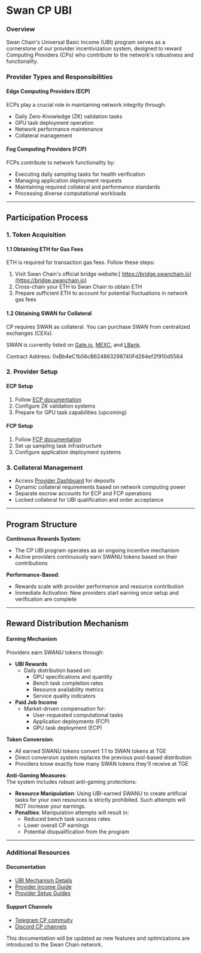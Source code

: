 # Swan CP UBI

### Overview

Swan Chain's Universal Basic Income (UBI) program serves as a cornerstone of our provider incentivization system, designed to reward Computing Providers (CPs) who contribute to the network's robustness and functionality.

### Provider Types and Responsibilities

#### Edge Computing Providers (ECP)

ECPs play a crucial role in maintaining network integrity through:

* Daily Zero-Knowledge (ZK) validation tasks
* GPU task deployment operation
* Network performance maintenance
* Collateral management

#### Fog Computing Providers (FCP)

FCPs contribute to network functionality by:

* Executing daily sampling tasks for health verification
* Managing application deployment requests
* Maintaining required collateral and performance standards
* Processing diverse computational workloads

***

## Participation Process

### 1. Token Acquisition

#### 1.1 Obtaining ETH for Gas Fees

ETH is required for transaction gas fees. Follow these steps:

1. Visit Swan Chain's official bridge website:[ https://bridge.swanchain.io](https://bridge.swanchain.io)
2. Cross-chain your ETH to Swan Chain to obtain ETH
3. Prepare sufficient ETH to account for potential fluctuations in network gas fees

#### 1.2 Obtaining SWAN for Collateral

CP requires SWAN as collateral. You can purchase SWAN from centralized exchanges (CEXs).&#x20;

SWAN is currently listed on [Gate.io](https://www.gate.io/trade/SWAN_USDT), [MEXC](https://www.mexc.com/exchange/SWAN_USDT), and [LBank](https://www.lbank.com/trade/swan_usdt).&#x20;

Contract Address: 0xBb4eC1b56cB624863298740Fd264ef2f910d5564

### 2. Provider Setup

#### ECP Setup

1. Follow [ECP documentation](https://docs.swanchain.io/bulders/computing-provider/edge-computing-provider-ecp/ecp-setup)
2. Configure ZK validation systems
3. Prepare for GPU task capabilities (upcoming)

#### FCP Setup

1. Follow [FCP documentation](https://docs.swanchain.io/bulders/computing-provider/fog-computing-provider-fcp)
2. Set up sampling task infrastructure
3. Configure application deployment systems

### 3. Collateral Management

* Access [Provider Dashboard](https://provider.swanchain.io/overview) for deposits
* Dynamic collateral requirements based on network computing power
* Separate escrow accounts for ECP and FCP operations
* Locked collateral for UBI qualification and order acceptance

***

## Program Structure

**Continuous Rewards System**:

* The CP UBI program operates as an ongoing incentive mechanism
* Active providers continuously earn SWANU tokens based on their contributions

**Performance-Based**:

* Rewards scale with provider performance and resource contribution
* Immediate Activation: New providers start earning once setup and verification are complete

***

## Reward Distribution Mechanism

#### Earning Mechanism

Providers earn SWANU tokens through:

* **UBI Rewards**
  * Daily distribution based on:
    * GPU specifications and quantity
    * Bench task completion rates
    * Resource availability metrics
    * Service quality indicators
* **Paid Job Income**
  * Market-driven compensation for:
    * User-requested computational tasks
    * Application deployments (FCP)
    * GPU task deployment (ECP)

**Token Conversion**:

* All earned SWANU tokens convert 1:1 to SWAN tokens at TGE
* Direct conversion system replaces the previous pool-based distribution
* Providers know exactly how many SWAN tokens they'll receive at TGE

**Anti-Gaming Measures**:\
The system includes robust anti-gaming protections:

* **Resource Manipulation**: Using UBI-earned SWANU to create artificial tasks for your own resources is strictly prohibited. Such attempts will NOT increase your earnings.
* **Penalties**: Manipulation attempts will result in:
  * Reduced bench task success rates
  * Lower overall CP earnings
  * Potential disqualification from the program

***

### Additional Resources

#### Documentation

* [UBI Mechanism Details](https://docs.swanchain.io/core-concepts/protocol-stack/token/swan-universal-basic-income-ubi)
* [Provider Income Guide](https://docs.swanchain.io/core-concepts/token/swan-provider-income#conditions-for-cp-to-receive-ubi)
* [Provider Setup Guides](../bulders/computing-provider/)

#### Support Channels

* [Telegram CP commuity](https://t.me/swan_chain)
* [Discord CP channels](https://discord.gg/DM5xBUnvt9)

This documentation will be updated as new features and optimizations are introduced to the Swan Chain network.
